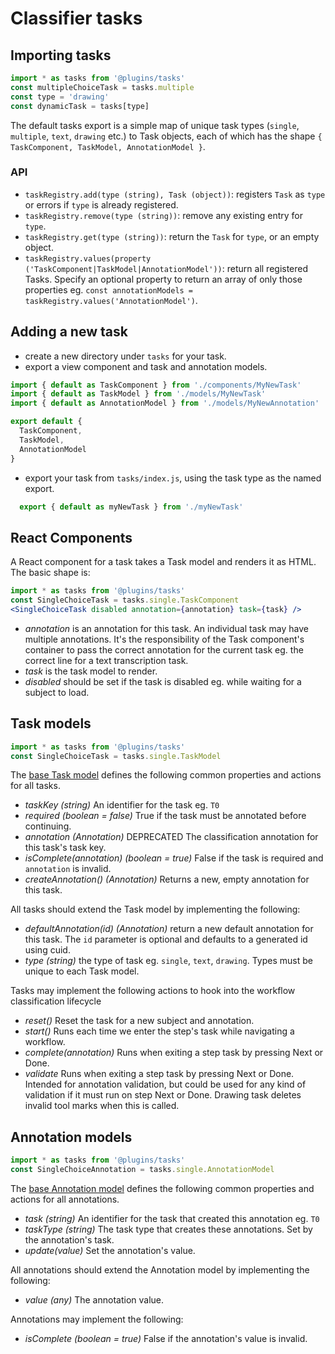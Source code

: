 # Classifier tasks
## Importing tasks

```js
import * as tasks from '@plugins/tasks'
const multipleChoiceTask = tasks.multiple
const type = 'drawing'
const dynamicTask = tasks[type]
```

The default tasks export is a simple map of unique task types (`single`, `multiple`, `text`, `drawing` etc.) to Task objects, each of which has the shape `{ TaskComponent, TaskModel, AnnotationModel }`.

### API
  - `taskRegistry.add(type (string), Task (object))`: registers `Task` as `type` or errors if `type` is already registered.
  - `taskRegistry.remove(type (string))`: remove any existing entry for `type`.
  - `taskRegistry.get(type (string))`: return the `Task` for `type`, or an empty object.
  - `taskRegistry.values(property ('TaskComponent|TaskModel|AnnotationModel'))`: return all registered Tasks. Specify an optional property to return an array of only those properties eg. `const annotationModels = taskRegistry.values('AnnotationModel')`.
  
## Adding a new task
  - create a new directory under `tasks` for your task.
  - export a view component and task and annotation models.
  ```js
  import { default as TaskComponent } from './components/MyNewTask'
  import { default as TaskModel } from './models/MyNewTask'
  import { default as AnnotationModel } from './models/MyNewAnnotation'
  
  export default {
    TaskComponent,
    TaskModel,
    AnnotationModel
  }
  ```
  - export your task from `tasks/index.js`, using the task type as the named export.
  ```js
    export { default as myNewTask } from './myNewTask'
  ```

## React Components

A React component for a task takes a Task model and renders it as HTML. The basic shape is:
```jsx
import * as tasks from '@plugins/tasks'
const SingleChoiceTask = tasks.single.TaskComponent
<SingleChoiceTask disabled annotation={annotation} task={task} />
```

 - _annotation_ is an annotation for this task. An individual task may have multiple annotations. It's the responsibility of the Task component's container to pass the correct annotation for the current task eg. the correct line for a text transcription task.
 - _task_ is the task model to render.
 - _disabled_ should be set if the task is disabled eg. while waiting for a subject to load.

## Task models

```js
import * as tasks from '@plugins/tasks'
const SingleChoiceTask = tasks.single.TaskModel
```

The [base Task model](https://github.com/zooniverse/front-end-monorepo/tree/master/packages/lib-classifier/src/plugins/tasks/models/Task.js) defines the following common properties and actions for all tasks.

- _taskKey (string)_ An identifier for the task eg. `T0`
- _required (boolean = false)_ True if the task must be annotated before continuing.
- _annotation (Annotation)_ DEPRECATED The classification annotation for this task's task key.
- _isComplete(annotation) (boolean = true)_ False if the task is required and `annotation` is invalid.
- _createAnnotation() (Annotation)_ Returns a new, empty annotation for this task. 


All tasks should extend the Task model by implementing the following:

- _defaultAnnotation(id) (Annotation)_ return a new default annotation for this task. The `id` parameter is optional and defaults to a generated id using cuid.
- _type (string)_ the type of task eg. `single`, `text`, `drawing`. Types must be unique to each Task model.

Tasks may implement the following actions to hook into the workflow classification lifecycle
- _reset()_ Reset the task for a new subject and annotation.
- _start()_ Runs each time we enter the step's task while navigating a workflow.
- _complete(annotation)_ Runs when exiting a step task by pressing Next or Done.
- _validate_ Runs when exiting a step task by pressing Next or Done. Intended for annotation validation, but could be used for any kind of validation if it must run on step Next or Done. Drawing task deletes invalid tool marks when this is called.

## Annotation models

```js
import * as tasks from '@plugins/tasks'
const SingleChoiceAnnotation = tasks.single.AnnotationModel
```

The [base Annotation model](https://github.com/zooniverse/front-end-monorepo/tree/master/packages/lib-classifier/src/plugins/tasks/models/Annotation.js) defines the following common properties and actions for all annotations.

- _task (string)_ An identifier for the task that created this annotation eg. `T0`
- _taskType (string)_ The task type that creates these annotations. Set by the annotation's task.
- _update(value)_ Set the annotation's value.

All annotations should extend the Annotation model by implementing the following:

- _value (any)_ The annotation value.

Annotations may implement the following:

- _isComplete (boolean = true)_ False if the annotation's value is invalid.
